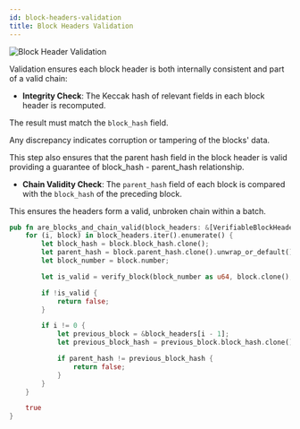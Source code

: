 ```yaml
---
id: block-headers-validation
title: Block Headers Validation
---
```


![Block Header Validation](/img/03.png)

Validation ensures each block header is both internally consistent and part of a valid chain:

- **Integrity Check**: The Keccak hash of relevant fields in each block header is recomputed.

The result must match the `block_hash` field.

Any discrepancy indicates corruption or tampering of the blocks' data.

This step also ensures that the parent hash field in the block header is valid providing a guarantee of block_hash - parent_hash relationship.

- **Chain Validity Check**: The `parent_hash` field of each block is compared with the `block_hash` of the preceding block.

This ensures the headers form a valid, unbroken chain within a batch.

```rust
pub fn are_blocks_and_chain_valid(block_headers: &[VerifiableBlockHeader], chain_id: u64) -> bool {
    for (i, block) in block_headers.iter().enumerate() {
        let block_hash = block.block_hash.clone();
        let parent_hash = block.parent_hash.clone().unwrap_or_default();
        let block_number = block.number;

        let is_valid = verify_block(block_number as u64, block.clone(), &block_hash, chain_id);

        if !is_valid {
            return false;
        }

        if i != 0 {
            let previous_block = &block_headers[i - 1];
            let previous_block_hash = previous_block.block_hash.clone();

            if parent_hash != previous_block_hash {
                return false;
            }
        }
    }

    true
}
```
